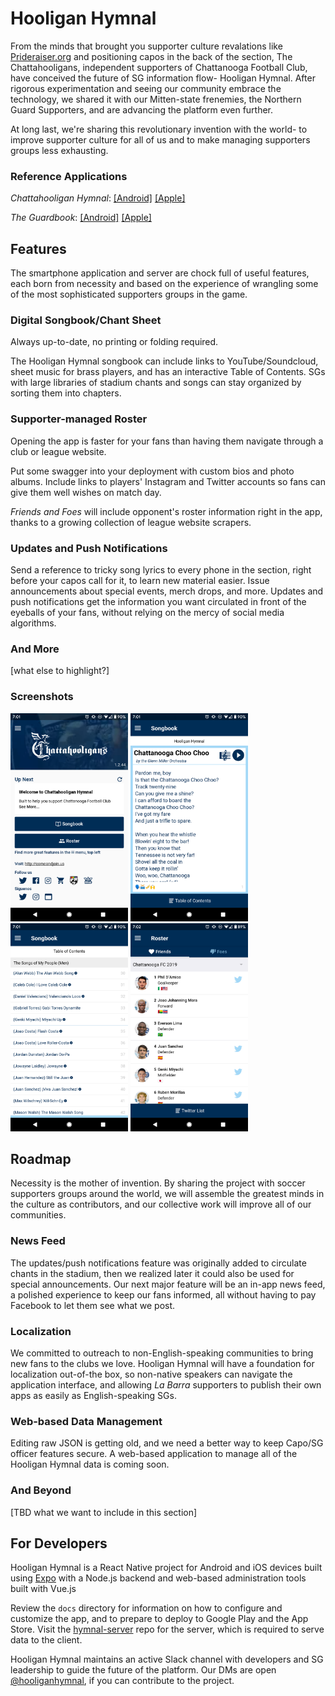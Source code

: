 # Hooligan Hymnal

From the minds that brought you supporter culture revalations like [Prideraiser.org](https://prideraiser.org) and positioning capos in the back of the section, The Chattahooligans, independent supporters of Chattanooga Football Club, have conceived the future of SG information flow- Hooligan Hymnal. After rigorous experimentation and seeing our community embrace the technology, we shared it with our Mitten-state frenemies, the Northern Guard Supporters, and are advancing the platform even further.

At long last, we're sharing this revolutionary invention with the world- to improve supporter culture for all of us and to make managing supporters groups less exhausting.

### Reference Applications
_Chattahooligan Hymnal_: [[Android]](https://https://play.google.com/store/apps/details?id=com.chattahooligan.hymnal) [[Apple]](https://apps.apple.com/us/app/chattahooligan-hymnal/id1484409711)

_The Guardbook_: [[Android]](https://play.google.com/store/apps/details?id=com.northernguard.app) [[Apple]](https://apps.apple.com/us/app/the-guardbook/id1478449030)

## Features

The smartphone application and server are chock full of useful features, each born from necessity and based on the experience of wrangling some of the most sophisticated supporters groups in the game.

### Digital Songbook/Chant Sheet

Always up-to-date, no printing or folding required.

The Hooligan Hymnal songbook can include links to YouTube/Soundcloud, sheet music for brass players, and has an interactive Table of Contents. SGs with large libraries of stadium chants and songs can stay organized by sorting them into chapters.

### Supporter-managed Roster

Opening the app is faster for your fans than having them navigate through a club or league website.

Put some swagger into your deployment with custom bios and photo albums. Include links to players' Instagram and Twitter accounts so fans can give them well wishes on match day.

_Friends and Foes_ will include opponent's roster information right in the app, thanks to a growing collection of league website scrapers.

### Updates and Push Notifications

Send a reference to tricky song lyrics to every phone in the section, right before your capos call for it, to learn new material easier. Issue announcements about special events, merch drops, and more. Updates and push notifications get the information you want circulated in front of the eyeballs of your fans, without relying on the mercy of social media algorithms.

### And More

[what else to highlight?]

### Screenshots

<img src="/assets/readme-screenshots/chattahooligan-hymnal-home.png" width="188" height="333" /> <img src="/assets/readme-screenshots/chattahooligan-hymnal-song.png" width="188" height="333" /> <img src="/assets/readme-screenshots/chattahooligan-hymnal-toc.png" width="188" height="333" /> <img src="/assets/readme-screenshots/chattahooligan-hymnal-roster.png" width="188" height="333" />

## Roadmap

Necessity is the mother of invention. By sharing the project with soccer supporters groups around the world, we will assemble the greatest minds in the culture as contributors, and our collective work will improve all of our communities. 

### News Feed

The updates/push notifications feature was originally added to circulate chants in the stadium, then we realized later it could also be used for special announcements. Our next major feature will be an in-app news feed, a polished experience to keep our fans informed, all without having to pay Facebook to let them see what we post.

### Localization

We committed to outreach to non-English-speaking communities to bring new fans to the clubs we love. Hooligan Hymnal will have a foundation for localization out-of-the box, so non-native speakers can navigate the application interface, and allowing _La Barra_ supporters to publish their own apps as easily as English-speaking SGs. 

### Web-based Data Management

Editing raw JSON is getting old, and we need a better way to keep Capo/SG officer features secure. A web-based application to manage all of the Hooligan Hymnal data is coming soon.

### And Beyond

[TBD what we want to include in this section]

## For Developers

Hooligan Hymnal is a React Native project for Android and iOS devices built using [Expo](https://expo.io) with a Node.js backend and web-based administration tools built with Vue.js

Review the `docs` directory for information on how to configure and customize the app, and to prepare to deploy to Google Play and the App Store. Visit the [hymnal-server](https://github.com/Chattahooligans/hymnal-server) repo for the server, which is required to serve data to the client.

Hooligan Hymnal maintains an active Slack channel with developers and SG leadership to guide the future of the platform. Our DMs are open [@hooliganhymnal](https://twitter.com/hooliganhymnal), if you can contribute to the project.
